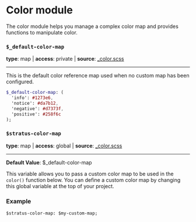 # Color module
The color module helps you manage a complex color map and provides functions to manipulate color.

### `$_default-color-map`
**type**: map | **access**: private | **source**: [_color.scss](https://github.com/MattMcAdams/stratus/blob/master/src/partials/_color.scss)
_______

This is the default color reference map used when no custom map has been configured.
```sass
$_default-color-map: (
  'info': #1273e6,
  'notice': #da7b12,
  'negative': #d7373f,
  'positive': #258f6c
);
```

### `$stratus-color-map`
**type**: map | **access**: global | **source**: [_color.scss](https://github.com/MattMcAdams/stratus/blob/master/src/partials/_color.scss)
___________
**Default Value**: $_default-color-map

This variable allows you to pass a custom color map to be used in the `color()` function below. You can define a custom color map by changing this global variable at the top of your project.

### Example
```
$stratus-color-map: $my-custom-map;
```
